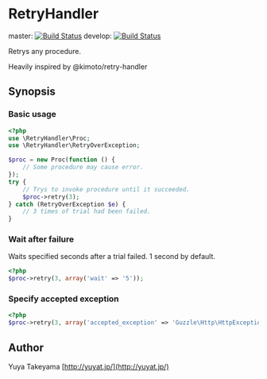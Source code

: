 RetryHandler
============

master: [![Build Status](https://secure.travis-ci.org/yuya-takeyama/retry-handler-php.png?branch=master)](http://travis-ci.org/yuya-takeyama/retry-handler-php)
develop: [![Build Status](https://secure.travis-ci.org/yuya-takeyama/retry-handler-php.png?branch=develop)](http://travis-ci.org/yuya-takeyama/retry-handler-php)

Retrys any procedure.

Heavily inspired by @kimoto/retry-handler

Synopsis
--------

### Basic usage

```php
<?php
use \RetryHandler\Proc;
use \RetryHandler\RetryOverException;

$proc = new Proc(function () {
    // Some procedure may cause error.
});
try {
    // Trys to invoke procedure until it succeeded.
    $proc->retry(3);
} catch (RetryOverException $e) {
    // 3 times of trial had been failed.
}
```

### Wait after failure

Waits specified seconds after a trial failed. 1 second by default.

```php
<?php
$proc->retry(3, array('wait' => '5'));
```

### Specify accepted exception

```php
<?php
$proc->retry(3, array('accepted_exception' => 'Guzzle\Http\HttpException'));
```

Author
------

Yuya Takeyama [http://yuyat.jp/](http://yuyat.jp/)
